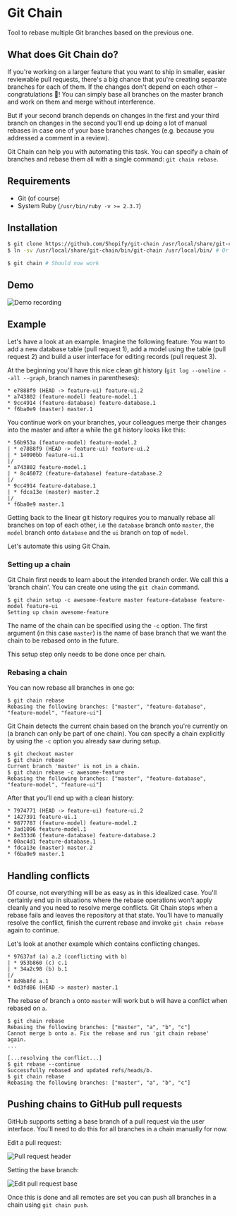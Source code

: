 # Git Chain

Tool to rebase multiple Git branches based on the previous one.

## What does Git Chain do?

If you're working on a larger feature that you want to ship in smaller, easier reviewable pull requests, there's a big chance
that you're creating separate branches for each of them. If the changes don't depend on each other – congratulations 🎉! 
You can simply base all branches on the master branch and work on them and merge without interference.

But if your second branch depends on changes in the first and your third branch on changes in the second you'll end up
doing a lot of manual rebases in case one of your base branches changes (e.g. because you addressed a comment in a review).

Git Chain can help you with automating this task. You can specify a chain of branches and rebase them all with a
single command: `git chain rebase`.

## Requirements

- Git (of course)
- System Ruby (`/usr/bin/ruby -v >= 2.3.7`) 

## Installation

```sh
$ git clone https://github.com/Shopify/git-chain /usr/local/share/git-chain # Or any folder you see fit
$ ln -sv /usr/local/share/git-chain/bin/git-chain /usr/local/bin/ # Or any location in your PATH

$ git chain # Should now work
```

## Demo

![Demo recording](docs/demo.gif)
 
## Example

Let's have a look at an example. Imagine the following feature: You want to add a new database table (pull request 1), add a model
using the table (pull request 2) and build a user interface for editing records (pull request 3).

At the beginning you'll have this nice clean git history (`git log --oneline --all --graph`, branch names in parentheses):

```
* e7888f9 (HEAD -> feature-ui) feature-ui.2
* a743802 (feature-model) feature-model.1
* 9cc4914 (feature-database) feature-database.1
* f6ba0e9 (master) master.1
```

You continue work on your branches, your colleagues merge their changes into the master and after a while the git history
looks like this:

```
* 56b953a (feature-model) feature-model.2
| * e7888f9 (HEAD -> feature-ui) feature-ui.2
| * 14090bb feature-ui.1
|/  
* a743802 feature-model.1
| * 8c46072 (feature-database) feature-database.2
|/  
* 9cc4914 feature-database.1
| * fdca13e (master) master.2
|/  
* f6ba0e9 master.1
```

Getting back to the linear git history requires you to manually rebase all branches on top of each other, i.e the `database`
branch onto `master`, the `model` branch onto `database` and the `ui` branch on top of `model`.

Let's automate this using Git Chain.

### Setting up a chain

Git Chain first needs to learn about the intended branch order. We call this a 'branch chain'. You can create one using
the `git chain` command.

```
$ git chain setup -c awesome-feature master feature-database feature-model feature-ui
Setting up chain awesome-feature
```

The name of the chain can be specified using the `-c` option. The first argument (in this case `master`) is the name of
base branch that we want the chain to be rebased onto in the future.

This setup step only needs to be done once per chain.

### Rebasing a chain

You can now rebase all branches in one go:

```
$ git chain rebase
Rebasing the following branches: ["master", "feature-database", "feature-model", "feature-ui"]
```

Git Chain detects the current chain based on the branch you're currently on (a branch can only be part of one chain). You can
specify a chain explicitly by using the `-c` option you already saw during setup.

```
$ git checkout master
$ git chain rebase   
Current branch 'master' is not in a chain.
$ git chain rebase -c awesome-feature
Rebasing the following branches: ["master", "feature-database", "feature-model", "feature-ui"]
```

After that you'll end up with a clean history:

```
* 7974771 (HEAD -> feature-ui) feature-ui.2
* 1427391 feature-ui.1
* 9877787 (feature-model) feature-model.2
* 3ad1096 feature-model.1
* 8e333d6 (feature-database) feature-database.2
* 00ac4d1 feature-database.1
* fdca13e (master) master.2
* f6ba0e9 master.1
```

## Handling conflicts

Of course, not everything will be as easy as in this idealized case. You'll certainly end up in situations where the rebase 
operations won't apply cleanly and you need to resolve merge conflicts. Git Chain stops when a rebase fails and
leaves the repository at that state. You'll have to manually resolve the conflict, finish the current rebase and invoke
`git chain rebase` again to continue.

Let's look at another example which contains conflicting changes.

```
* 97637af (a) a.2 (conflicting with b)
| * 953b860 (c) c.1
| * 34a2c98 (b) b.1
|/  
* 8d9b8fd a.1
* 0d3fd86 (HEAD -> master) master.1
```

The rebase of branch `a` onto `master` will work but `b` will have a conflict when rebased on `a`.

```
$ git chain rebase
Rebasing the following branches: ["master", "a", "b", "c"]
Cannot merge b onto a. Fix the rebase and run 'git chain rebase' again. 
...

[...resolving the conflict...]
$ git rebase --continue
Successfully rebased and updated refs/heads/b.
$ git chain rebase
Rebasing the following branches: ["master", "a", "b", "c"]
```

## Pushing chains to GitHub pull requests

GitHub supports setting a base branch of a pull request via the user interface. You'll need to do this for all branches
in a chain manually for now.

Edit a pull request:

![Pull request header](docs/screenshot_pr_header.png)

Setting the base branch:

![Edit pull request base](docs/screenshot_pr_header_edit.png)

Once this is done and all remotes are set you can push all branches in a chain using `git chain push`.
